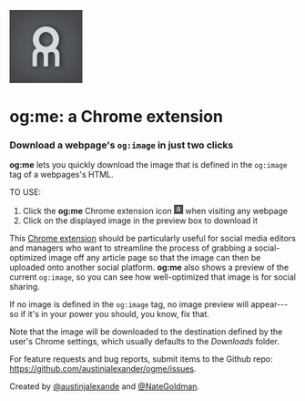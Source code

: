 ![og:me banner](images/og128.png)

# og:me: a Chrome extension

### Download a webpage's `og:image` in just two clicks

**og:me** lets you quickly download the image that is defined in the `og:image` tag of a webpages's HTML.

TO USE:

1. Click the **og:me** Chrome extension icon ![og:me icon](images/og16.png) when visiting any webpage
2. Click on the displayed image in the preview box to download it

This <a href="https://chrome.google.com/webstore/detail/og:me/kkhddppbaabnelnahdndgjhiddnbchbo" target="_blank">Chrome extension</a> should be particularly useful for social media editors and managers who want to streamline the process of grabbing a social-optimized image off any article page so that the image can then be uploaded onto another social platform. **og:me** also shows a preview of the current `og:image`, so you can see how well-optimized that image is for social sharing.

If no image is defined in the `og:image` tag, no image preview will appear---so if it's in your power you should, you know, fix that.  

Note that the image will be downloaded to the destination defined by the user's Chrome settings, which usually defaults to the *Downloads* folder.

For feature requests and bug reports, submit items to the Github repo: https://github.com/austinjalexander/ogme/issues.

Created by <a href="https://twitter.com/austinjalexande" target="_blank">@austinjalexande</a> and <a href="https://twitter.com/NateGoldman" target="_blank">@NateGoldman</a>.



